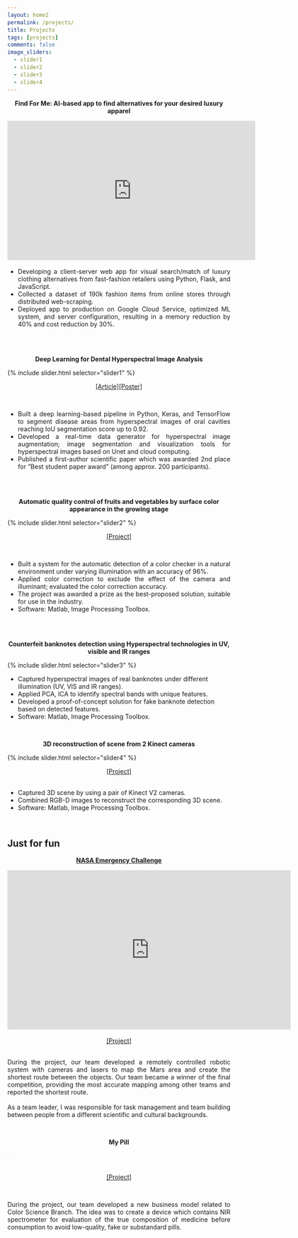 ```yaml
---
layout: home2
permalink: /projects/
title: Projects
tags: [projects]
comments: false
image_sliders:
  - slider1
  - slider2
  - slider3
  - slider4
---
```


<p style="text-align: center;">
<b>Find For Me: AI-based app to find alternatives for your desired luxury apparel</b>
</p>
<iframe width="560" height="315" src="https://www.youtube.com/embed/3xkjLqi5pmA" frameborder="0" allow="accelerometer; autoplay; encrypted-media; gyroscope; picture-in-picture" allowfullscreen></iframe>

<p><ul style='text-align: justify'>
  <li> Developing a client-server web app for visual search/match of luxury clothing alternatives from fast-fashion retailers using Python, Flask, and JavaScript.</li>
  <li> Collected a dataset of 190k fashion items from online stores through distributed web-scraping.</li>
  <li> Deployed app to production on Google Cloud Service, optimized ML system, and server configuration, resulting in a memory reduction by 40% and cost reduction by 30%.</li>
</ul></p><br />
<br />




<p style="text-align: center;">
<b>Deep Learning for Dental Hyperspectral Image Analysis</b>
</p>
{% include slider.html selector="slider1" %}
<!--<img src="/images/dl_hyper.gif" alt="dl segmentation hyperspectral" align ="middle">-->
<p style="text-align: center;">
 <a href="https://doi.org/10.2352/issn.2169-2629.2019.27.53">[Article]</a><a href="/images/Boiko_poster_CIC.pdf">[Poster]</a>
</p>
<br />

<p><ul style='text-align: justify'>
  <li> Built a deep learning-based pipeline in Python, Keras, and TensorFlow to segment disease areas from
hyperspectral images of oral cavities reaching IoU segmentation score up to 0.92.</li>
  <li> Developed a real-time data generator for hyperspectral image augmentation; image segmentation and
visualization tools for hyperspectral images based on Unet and cloud computing.</li>
  <li> Published a first-author scientific paper which was awarded 2nd place for ”Best student paper award” (among approx. 200 participants).</li>
</ul></p><br />
<br />

<p style="text-align: center;">
<b>Automatic quality control of fruits and vegetables by surface color appearance in the growing stage</b>
</p>
{% include slider.html selector="slider2" %}
<!--<img src="/images/CC_optimized.gif" alt="color checker" align ="middle">-->
<p style="text-align: center;">
<a href="https://drive.google.com/open?id=1Nu5uXwRr3iCe-a3O5BXwSXybrpC-L0MI">[Project]</a>
</p><br/>
<p><ul style='text-align: justify'>
  <li> Built a system for the automatic detection of a color checker in a natural environment under varying illumination with an accuracy of 96%.</li>
  <li> Applied color correction to exclude the effect of the camera and illuminant; evaluated the color correction accuracy.</li>
  <li> The project was awarded a prize as the best-proposed solution, suitable for use in the industry.</li>
  <li> Software: Matlab, Image Processing Toolbox.</li>
</ul></p><br />
<br />

<p style="text-align: center;">
<b>Counterfeit banknotes detection using Hyperspectral technologies in UV, visible and IR ranges</b>
</p>
{% include slider.html selector="slider3" %}
<!--<img src="/images/joint_proj_optimized.gif" alt="counterfeit detection" align ="middle">-->
<br />
<p style='text-align: justify'>
<ul>
  <li>Captured hyperspectral images of real banknotes under different illumination (UV, VIS and IR ranges).</li>
  <li>Applied PCA, ICA to identify spectral bands with unique features.</li>
  <li>Developed a proof-of-concept solution for fake banknote detection based on detected features.</li>
  <li>Software: Matlab, Image Processing Toolbox.</li>
</ul></p><br />



<p style="text-align: center;">
<b>3D reconstruction of scene from 2 Kinect cameras</b>
</p>
{% include slider.html selector="slider4" %}
<!--<img src="/images/cv_optimized.gif" alt="counterfeit detection" align ="middle">-->
<p style="text-align: center;"><a href="https://github.com/alexanch/3d-reconstruction-stereo-kinect">[Project]</a><br /><br />
</p>
<p style='text-align: justify'>
<ul>
  <li>Captured 3D scene by using a pair of Kinect V2 cameras.</li>
  <li>Combined RGB-D images to reconstruct the corresponding 3D scene.</li>
  <li>Software: Matlab, Image Processing Toolbox.</li>
</ul></p><br />

## Just for fun

<p style="text-align: center;">
<b><a href="http://www.epicchallengejoensuu.com/en/">NASA Emergency Challenge</a></b>
</p>
<iframe src="https://player.vimeo.com/video/296537337" width="640" height="360" frameborder="0" allow="autoplay; fullscreen" allowfullscreen></iframe><br />

<p style="text-align: center;"><a href="/images/MachineX_presentationFinal.pdf">[Project]</a><br /><br />

<p style='text-align: justify'>
During the project, our team developed a remotely controlled robotic system with cameras and lasers to map the Mars area and create the shortest route between the objects. Our team became a winner of the final competition, providing the most accurate mapping among other teams and reported the shortest route.<br /><br />
As a team leader, I was responsible for task management and team building between people from a different scientific and cultural backgrounds.
</p><br />

<p style="text-align: center;">
<b>My Pill</b>
</p>
<img src="/images/myPills-01.jpg" alt="my pill" height="1"><br /><br />
<p style="text-align: center;"><a href="https://drive.google.com/open?id=1e64_ly5T-alsh5nS8iH9h23s-KRW6Y7B">[Project]</a></p><br />

<p style='text-align: justify'>
During the project, our team developed a new business model related to Color Science Branch. The idea was to create a device which contains NIR spectrometer for evaluation of the true composition of medicine before consumption to avoid low-quality, fake or substandard pills.
</p><br /><br />
